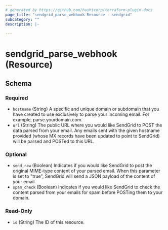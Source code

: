 ```yaml
---
# generated by https://github.com/hashicorp/terraform-plugin-docs
page_title: "sendgrid_parse_webhook Resource - sendgrid"
subcategory: ""
description: |-
  
---
```


# sendgrid_parse_webhook (Resource)





<!-- schema generated by tfplugindocs -->
## Schema

### Required

- `hostname` (String) A specific and unique domain or subdomain that you have created to use exclusively to parse your incoming email. For example, parse.yourdomain.com.
- `url` (String) The public URL where you would like SendGrid to POST the data parsed from your email. Any emails sent with the given hostname provided (whose MX records have been updated to point to SendGrid) will be parsed and POSTed to this URL.

### Optional

- `send_raw` (Boolean) Indicates if you would like SendGrid to post the original MIME-type content of your parsed email. When this parameter is set to "true", SendGrid will send a JSON payload of the content of your email.
- `spam_check` (Boolean) Indicates if you would like SendGrid to check the content parsed from your emails for spam before POSTing them to your domain.

### Read-Only

- `id` (String) The ID of this resource.
